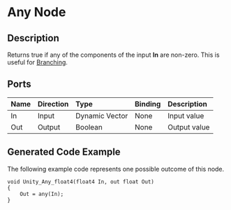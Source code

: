# Any Node

## Description

Returns true if any of the components of the input **In** are non-zero. This is useful for [Branching](Branch-Node.md).

## Ports

| Name        | Direction           | Type  | Binding | Description |
|:------------ |:-------------|:-----|:---|:---|
| In      | Input | Dynamic Vector | None | Input value |
| Out | Output      |    Boolean | None | Output value |

## Generated Code Example

The following example code represents one possible outcome of this node.

```
void Unity_Any_float4(float4 In, out float Out)
{
    Out = any(In);
}
```
